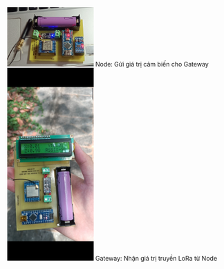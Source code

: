<img src="https://github.com/ngkduy/ADXL345_LoRa/blob/master/Harware/%E1%BA%A2nh%20th%E1%BB%B1c%20t%E1%BA%BF%20node%20ADXL345.jpg" alt="..." width="200" />
Node: Gửi giá trị cảm biến cho Gateway



<img src="https://github.com/ngkduy/ADXL345_LoRa/blob/master/Harware/%E1%BA%A2nh%20th%E1%BB%B1c%20t%E1%BA%BF%20Gateway.jpg" alt="..." width=200 />
Gateway: Nhận giá trị truyền LoRa từ Node

